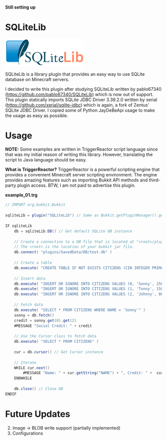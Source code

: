**Still setting up**

# SQLiteLib
<img src="images\sqlitelib_logo.png" width=50% height=50%>

SQLiteLib is a library plugin that provides an easy way to use SQLite database on Minecraft servers.

I decided to write this plugin after studying SQLiteLib written by pablo67340 (https://github.com/pablo67340/SQLiteLib) which is now out of support. This plugin statically imports SQLite JDBC Driver 3.39.2.0 written by xerial (https://github.com/xerial/sqlite-jdbc) which is again, a fork of Zentus' SQLite JDBC Driver. I copied some of Python JayDeBeApi usage to make the usage as easy as possible.

# Usage
**NOTE:** Some examples are written in TriggerReactor script language since that was my initial reason of writing this library. However, translating the script to Java language should be easy.

**What is TriggerReactor?** TriggerReactor is a powerful scripting engine that provides a convenient Minecraft server scripting environment. The engine provides amazing features such as importing Bukkit API methods and third-party plugin access. BTW, I am not paid to advertise this plugin.

**example_01.trg**
```java
// IMPORT org.bukkit.Bukkit

sqliteLib = plugin("SQLiteLib") // Same as Bukkit.getPluginManager().getPlugin("SQLiteLib")

IF sqliteLib
    db = sqliteLib.DB() // Get default SQLite DB instance

    // Create a connection to a DB file that is located at "<root>/plugins/SavedData/DB/test.db".
    // The <root> is the location of your bukkit jar file.
    db.connect( "plugins/SavedData/DB/test.db" )

    // Create a table
    db.execute( "CREATE TABLE IF NOT EXISTS CITIZENS (CIN INTEGER PRIMARY KEY NOT NULL, NAME VARCHAR(20) NOT NULL, CREDIT INTEGER NOT NULL)" )

    // Insert data
    db.execute( "INSERT OR IGNORE INTO CITIZENS VALUES (0, 'Sonny', 2500)" )
    db.execute( "INSERT OR IGNORE INTO CITIZENS VALUES (1, 'Tonny', 1500)" )
    db.execute( "INSERT OR IGNORE INTO CITIZENS VALUES (2, 'Johnny', 800)" )
    
    // Fetch data
    db.execute( "SELECT * FROM CITIZENS WHERE NAME = 'Sonny'" )
    sonny = db.fetch()
    credit = sonny.get(0).get(2)
    #MESSAGE "Social Credit: " + credit

    // Use the Cursor class to fetch data
    db.execute( "SELECT * FROM CITIZENS" )

    cur = db.cursor() // Get Cursor instance

    // Iterate
    WHILE cur.next()
        #MESSAGE "Name: " + cur.getString("NAME") + ", Credit: " +  cur.getInt("CREDIT")
    ENDWHILE

    db.close() // Close DB
ENDIF
```


# Future Updates
2. Image -> BLOB write support (partially implemented)
3. Configurations
